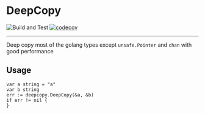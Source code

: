 # DeepCopy
![Build and Test](https://github.com/wangsquirrel/deepcopy/workflows/go/badge.svg?branch=master&event=push)
[![codecov](https://codecov.io/gh/wangsquirrel/deepcopy/branch/main/graph/badge.svg?token=ZPW283W4QV)](https://codecov.io/gh/wangsquirrel/deepcopy)


---

Deep copy most of the golang types except `unsafe.Pointer` and `chan` with good performance

## Usage

```golang
var a string = "a"
var b string
err := deepcopy.DeepCopy(&a, &b)
if err != nil {
}
```
